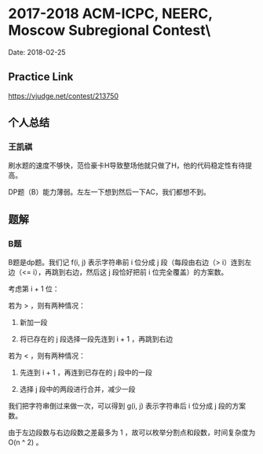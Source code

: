 # 2017-2018 ACM-ICPC, NEERC, Moscow Subregional Contest\

Date: 2018-02-25

## Practice Link

https://vjudge.net/contest/213750

## 个人总结

### 王凯祺

刷水题的速度不够快，范俭豪卡H导致整场他就只做了H，他的代码稳定性有待提高。

DP题（B）能力薄弱。左左一下想到然后一下AC，我们都想不到。

## 题解

### B题

B题是dp题。我们记 f(i, j) 表示字符串前 i 位分成 j 段（每段由右边（> i）连到左边（<= i），再跳到右边，然后这 j 段恰好把前 i 位完全覆盖）的方案数。

考虑第 i + 1 位：

若为 > ，则有两种情况：

1. 新加一段

2. 将已存在的 j 段选择一段先连到 i + 1 ，再跳到右边

若为 < ，则有两种情况：

1. 先连到 i + 1 ，再连到已存在的 j 段中的一段

2. 选择 j 段中的两段进行合并，减少一段

我们把字符串倒过来做一次，可以得到 g(i, j) 表示字符串后 i 位分成 j 段的方案数。

由于左边段数与右边段数之差最多为 1 ，故可以枚举分割点和段数，时间复杂度为 O(n ^ 2) 。
